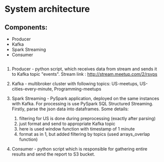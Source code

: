 # System architecture
## Components:
* Producer
* Kafka
* Spark Streaming
* Consumer
##
1. Producer - python script, which receives data from stream and sends it to Kafka topic "events". 
Stream link : http://stream.meetup.com/2/rsvps

2. Kafka - multibroker cluster with following topics: US-meetups, US-cities-every-minute, Programming-meetups

3. Spark Streaming - PySpark application, deployed on the same instances with Kafka. For processing is use PySpark SQL Structured Streaming.
Firstly, parse the json data into dataframes. Some details:
    1) filtering for US is done during preprocessing (exactly after parsing)
    2) just format and send to appropriate Kafka topic
    3) here is used window function with timestamp of 1 minute
    4) format as in 1, but added filtering by topics (used arrays_overlap function)

4. Consumer - python script which is responsible for gathering entire results and send the report to S3 bucket. 